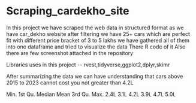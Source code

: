 # Scraping_cardekho_site

In this project we have scraped the web data in structured format
as we have car_dekho website after filtering we have 25+ cars which are perfect fit with different price bracket of 3 to 5 lakhs
we have gathered all of them into one dataframe 
and tried to visualize the data
There R code of it Also there are few screenshot attached in the repository

Libraries uses in this project -- rvest,tidyverse,ggplot2,dplyr,skimr

After summarizing the data we can have understanding that cars above 2015 to 2023 cannot cost you not greater than 4.2L 

Min. 1st Qu.  Median    Mean 3rd Qu.    Max. 
2.4L   3.1L   4.2L     3.9L   4.7L     5.0L

